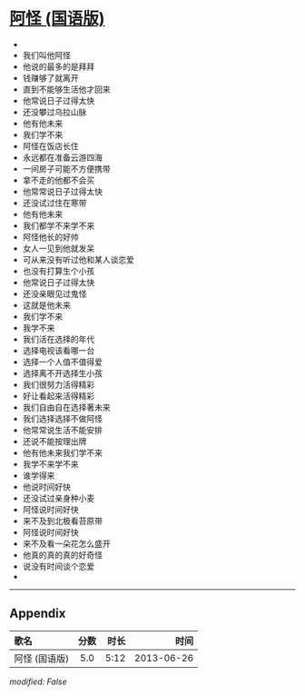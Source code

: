 # [阿怪 (国语版)](https://music.163.com/song?id=26608829)

* 
* 我们叫他阿怪
* 他说的最多的是拜拜
* 钱赚够了就离开
* 直到不能够生活他才回来
* 他常说日子过得太快
* 还没攀过乌拉山脉
* 他有他未来
* 我们学不来
* 阿怪在饭店长住
* 永远都在准备云游四海
* 一间房子可能不方便携带
* 拿不走的他都不会买
* 他常常说日子过得太快
* 还没试过住在寒带
* 他有他未来
* 我们都学不来学不来
* 阿怪他长的好帅
* 女人一见到他就发呆
* 可从来没有听过他和某人谈恋爱
* 也没有打算生个小孩
* 他常说日子过得太快
* 还没亲眼见过鬼怪
* 这就是他未来
* 我们学不来
* 我学不来
* 我们活在选择的年代
* 选择电视该看哪一台
* 选择一个人值不值得爱
* 选择离不开选择生小孩
* 我们很努力活得精彩
* 好让看起来活得精彩
* 我们自由自在选择著未来
* 我们选择选择不做阿怪
* 他常常说生活不能安排
* 还说不能按理出牌
* 他有他未来我们学不来
* 我学不来学不来
* 谁学得来
* 他说时间好快
* 还没试过亲身种小麦
* 阿怪说时间好快
* 来不及到北极看苔原带
* 阿怪说时间好快
* 来不及看一朵花怎么盛开
* 他真的真的真的好奇怪
* 说没有时间谈个恋爱
* 


---

## Appendix

|歌名|分数|时长|时间|
|:---|:---:|---:|---:|
|阿怪 (国语版)|5.0|5:12|2013-06-26

*modified: False*